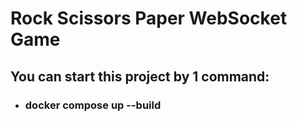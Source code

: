 **<h1> Rock Scissors Paper WebSocket Game </h1>**
**<h2> You can start this project by 1 command:</h2>**
- **<h3> docker compose up --build </h3>**
